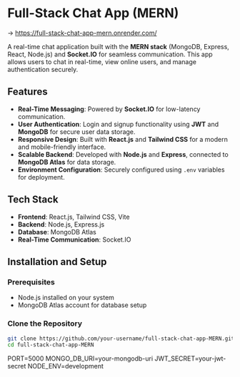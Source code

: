 # Full-Stack Chat App (MERN) 
-> <a>https://full-stack-chat-app-mern.onrender.com/</a>

A real-time chat application built with the **MERN stack** (MongoDB, Express, React, Node.js) and **Socket.IO** for seamless communication. This app allows users to chat in real-time, view online users, and manage authentication securely.

## Features

- **Real-Time Messaging**: Powered by **Socket.IO** for low-latency communication.
- **User Authentication**: Login and signup functionality using **JWT** and **MongoDB** for secure user data storage.
- **Responsive Design**: Built with **React.js** and **Tailwind CSS** for a modern and mobile-friendly interface.
- **Scalable Backend**: Developed with **Node.js** and **Express**, connected to **MongoDB Atlas** for data storage.
- **Environment Configuration**: Securely configured using `.env` variables for deployment.

## Tech Stack

- **Frontend**: React.js, Tailwind CSS, Vite
- **Backend**: Node.js, Express.js
- **Database**: MongoDB Atlas
- **Real-Time Communication**: Socket.IO

## Installation and Setup

### Prerequisites
- Node.js installed on your system
- MongoDB Atlas account for database setup

### Clone the Repository
```bash
git clone https://github.com/your-username/full-stack-chat-app-MERN.git
cd full-stack-chat-app-MERN
```

PORT=5000
MONGO_DB_URI=your-mongodb-uri
JWT_SECRET=your-jwt-secret
NODE_ENV=development
